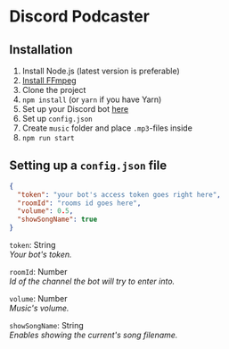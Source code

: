 # Discord Podcaster

## Installation

1. Install Node.js (latest version is preferable)
2. [Install FFmpeg](https://www.wikihow.com/Install-FFmpeg-on-Windows)
3. Clone the project
4. `npm install` (or `yarn` if you have Yarn)
5. Set up your Discord bot [here](https://discordapp.com/developers)
6. Set up `config.json`
7. Create `music` folder and place `.mp3`-files inside
8. `npm run start`

## Setting up a `config.json` file

```json
{
  "token": "your bot's access token goes right here",
  "roomId": "rooms id goes here",
  "volume": 0.5,
  "showSongName": true
}
```

`token`: String  
*Your bot's token.*

`roomId`: Number  
*Id of the channel the bot will try to enter into.*

`volume`: Number  
*Music's volume.*

`showSongName`: String  
*Enables showing the current's song filename.*
